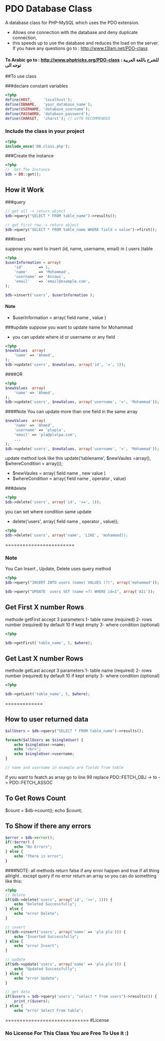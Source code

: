 PDO Database Class
============================

A database class for PHP-MySQL which uses the PDO extension.
* Allows one connection with the database and deny duplicate connection, 
* this speeds up to use the database and reduces the load on the server.
If you have any questions go to : http://www.t3lam.net/PDO-class

#### To Arabic go to : http://www.phptricks.org/PDO-class  : للشرح باللغة العربية توجه الى

##To use class

###declare constant variables

```php
<?php
define(HOST,     'localhost');
define(DBNAME,   'your_database_name');
define(USERNAME, 'database_username');
define(PASSWORD, 'database_password');
define(CHARSET,  'charst'); // utf8 RECOMMENDED
```
### Include the class in your project
```php
<?php
include_once('DB.class.php');
```
###Create the instance
```php
<?php
//  Get The Instance
$db = DB::get();
```

## How it Work
###query

```php
// get all -> return object
$db->query("SELECT * FROM table_name")->results();

// get first row -> return object
$db->query("SELECT * FROM table_name WHERE field = value")->first();
```

###Insert

suppose you want to insert (id, name, username, email) in ( users )table
```php
<?php
$userInformation = array(
	'id'       => 1,
	'name'     => 'Mohammad',
	'username' => 'Anzawi',
	'email'    => 'email@example.com',
);

$db->insert('users', $userInformation );
```

#### Note
* $userInformation = array( field name  , value )

###update
suppose you want to update name for Mohammad

* you can update where id or username or any field

```php
<?php
$newValues  array(
	'name' => 'Ahmed',
);
$db->update('users', $newValues, array('id', '=', 1));
```
####OR
```php
<?php
$newValues  array(
	'name' => 'Ahmed',
);
$db->update('users', $newValues, array('username', '=', 'Mohammad'));
```

####Note
You can update more than one field in the same array
```php
$newValues  array(
	'name' => 'Ahmed',
	'username' => 'plapla',
	'email' => 'pla@plalpa.com',
	...
);
$db->update('users', $newValues, array('username', '=', 'Mohammad'));
```
update method look like this
update('tablename', $newVaules =array(), $whereCondition = array());

* $newVaules = array( field name  , new value )
* $whereCondition = array( field name  , operator  ,  value)

###delete
```php
<?php
$db->delete('users', array('id', '>=', 1));
```
you can set where condition same update 
* delete('users', array( field name  , operator  ,  value));
```php
<?php
$db->delete('users', array('name', 'LIKE', 'mohammad));
```
========================

### Note
You Can Insert , Update, Delete uses query method
```php
<?php
$db->query("INSERT INTO users (name) VALUES (?)", array('mohammad'));

$db->query("UPDATE  users SET (name =?) WHERE id=1", array('AIi'));
```

## Get First X number Rows
methode getFirst accept 3 parameters 
1- table name (required)
2- rows number (required) by default 10 if kept empty
3- where condition (optional)
```php
<?php

$db->getFirst('table_name', 5, $where);
```

## Get Last X number Rows
methode getLast accept 3 parameters 
1- table name (required)
2- rows number (required) by default 10 if kept empty
3- where condition (optional)
```php
<?php

$db->getLast('table_name', 5, $where);
```
=============

## How to user returned data
```php
$allUsers = $db->query("SELECT * FROM table_name")->results();

foreach($allUsers as $singleUser) {
	echo $singleUser->name;
	echo "<br>";
	echo $singleUser->username;
}

// name and username in example are fields from table
```
if you want to featch as array 
go to line 99 replace PDO::FETCH_OBJ ->  to -> PDO::FETCH_ASSOC
## To Get Rows Count
$count = $db->count();
echo $count;
## To Show if there any errors
```php
$error = $db->error();
if(!$error) {
	echo "No Errors";
} else {
	echo "There is error";
}
```
####NOTE:
all methods return false if any error happen and true if all thing allright . except query if no error return an array
so you can do something like this:
```php
<?php 
// delete
if($db->delete('users', array('id', '>=', 1))) {
	echo "Deleted Successfully";
} else {
	echo "error Delete";
}

// insert
if($db->insert('users', array('name' => 'pla pla'))) {
	echo "Inserted Successfully";
} else {
	echo "error Insert";
}

// update 
if($db->update('users', array('name' => 'pla pla'))) {
	echo "Updated Successfully";
} else {
	echo "error Update";
}

// get data
if($users = $db->query('users', "select * from users")->results()) {
	print_r($users);
} else {
	echo "error Select From table";
```
=============================
#License
### No License For This Class You are Free To Use it :)




